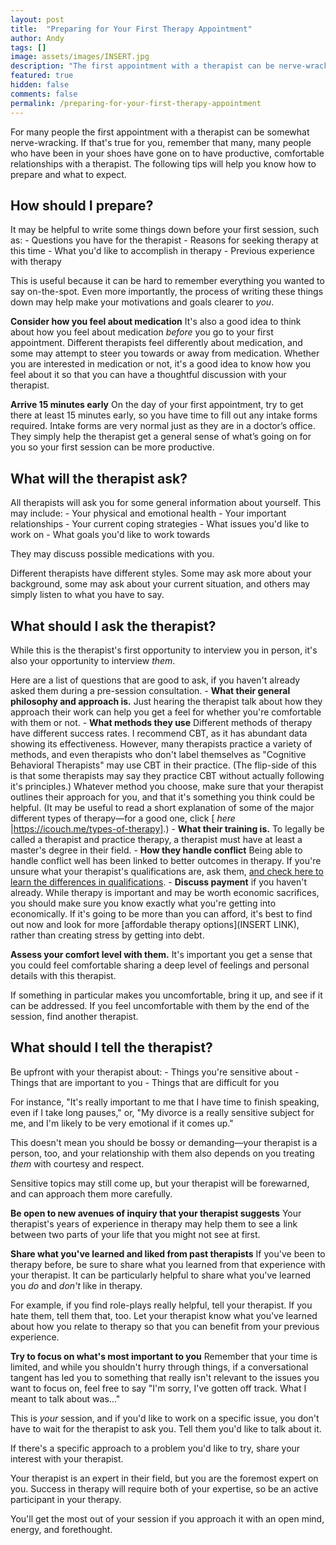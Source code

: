 ```yaml
---
layout: post
title:  "Preparing for Your First Therapy Appointment"
author: Andy
tags: []
image: assets/images/INSERT.jpg
description: "The first appointment with a therapist can be nerve-wracking. Know how to prepare, what questions will be asked and what to ask yourself, and how to get off to a productive start."
featured: true
hidden: false
comments: false
permalink: /preparing-for-your-first-therapy-appointment
---
```


For many people the first appointment with a therapist can be somewhat nerve-wracking. If that's true for you, remember that many, many people who have been in your shoes have gone on to have productive, comfortable relationships with a therapist. The following tips will help you know how to prepare and what to expect.

## How should I prepare?

It may be helpful to write some things down before your first session, such as:
	- Questions you have for the therapist
	- Reasons for seeking therapy at this time
	- What you'd like to accomplish in therapy
	- Previous experience with therapy

This is useful because it can be hard to remember everything you wanted to say on-the-spot. Even more importantly, the process of writing these things down may help make your motivations and goals clearer to _you_.

**Consider how you feel about medication**
It's also a good idea to think about how you feel about medication _before_ you go to your first appointment. Different therapists feel differently about medication, and some may attempt to steer you towards or away from medication. Whether you are interested in medication or not, it's a good idea to know how you feel about it so that you can have a thoughtful discussion with your therapist.

**Arrive 15 minutes early**
On the day of your first appointment, try to get there at least 15 minutes early, so you have time to fill out any intake forms required. Intake forms are very normal just as they are in a doctor’s office. They simply help the therapist get a general sense of what’s going on for you so your first session can be more productive.

## What will the therapist ask?

All therapists will ask you for some general information about yourself. This may include:
	- Your physical and emotional health
	- Your important relationships
	- Your current coping strategies
	- What issues you'd like to work on
	- What goals you'd like to work towards

They may discuss possible medications with you.

Different therapists have different styles. Some may ask more about your background, some may ask about your current situation, and others may simply listen to what you have to say.

## What should I ask the therapist?
While this is the therapist's first opportunity to interview you in person, it's also your opportunity to interview _them_.

Here are a list of questions that are good to ask, if you haven't already asked them during a pre-session consultation.
	- **What their general philosophy and approach is.** Just hearing the therapist talk about how they approach their work can help you get a feel for whether you're comfortable with them or not.
	- **What methods they use** Different methods of therapy have different success rates. I recommend CBT, as it has abundant data showing its effectiveness. However, many therapists practice a variety of methods, and even therapists who don't label themselves as "Cognitive Behavioral Therapists" may use CBT in their practice. (The flip-side of this is that some therapists may say they practice CBT without actually following it's principles.) Whatever method you choose, make sure that your therapist outlines their approach for you, and that it's something you think could be helpful. (It may be useful to read a short explanation of some of the major different types of therapy—for a good one, click [ _here_ |https://icouch.me/types-of-therapy].)
	- **What their training is.** To legally be called a therapist and practice therapy, a therapist must have at least a master's degree in their field.
	- **How they handle conflict** Being able to handle conflict well has been linked to better outcomes in therapy. If you're unsure what your therapist's qualifications are, ask them, [and check here to learn the differences in qualifications](https://blog.uplift.app/therapist-credentials).
	- **Discuss payment** if you haven't already. While therapy is important and may be worth economic sacrifices, you should make sure you know exactly what you're getting into economically. If it's going to be more than you can afford, it's best to find out now and look for more [affordable therapy options](INSERT LINK), rather than creating stress by getting into debt.

**Assess your comfort level with them.**
It's important you get a sense that you could feel comfortable sharing a deep level of feelings and personal details with this therapist.

If something in particular makes you uncomfortable, bring it up, and see if it can be addressed. If you feel uncomfortable with them by the end of the session, find another therapist.

## What should I tell the therapist?
Be upfront with your therapist about:
	- Things you're sensitive about
	- Things that are important to you
	- Things that are difficult for you

For instance, "It's really important to me that I have time to finish speaking, even if I take long pauses," or, "My divorce is a really sensitive subject for me, and I'm likely to be very emotional if it comes up."

This doesn't mean you should be bossy or demanding—your therapist is a person, too, and your relationship with them also depends on you treating _them_ with courtesy and respect.

Sensitive topics may still come up, but your therapist will be forewarned, and can approach them more carefully.

**Be open to new avenues of inquiry that your therapist suggests**
Your therapist's years of experience in therapy may help them to see a link between two parts of your life that you might not see at first.

**Share what you've learned and liked from past therapists**
If you've been to therapy before, be sure to share what you learned from that experience with your therapist. It can be particularly helpful to share what you've learned you _do_ and _don't_ like in therapy.

For example, if you find role-plays really helpful, tell your therapist. If you hate them, tell them that, too. Let your therapist know what you've learned about how you relate to therapy so that you can benefit from your previous experience.

**Try to focus on what's most important to you**
Remember that your time is limited, and while you shouldn't hurry through things, if a conversational tangent has led you to something that really isn't relevant to the issues you want to focus on, feel free to say "I'm sorry, I've gotten off track. What I meant to talk about was..."

This is _your_ session, and if you'd like to work on a specific issue, you don't have to wait for the therapist to ask you. Tell them you'd like to talk about it.

If there's a specific approach to a problem you'd like to try, share your interest with your therapist.

Your therapist is an expert in their field, but you are the foremost expert on you. Success in therapy will require both of your expertise, so be an active participant in your therapy.

You'll get the most out of your session if you approach it with an open mind, energy, and forethought.
